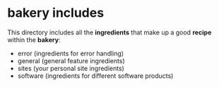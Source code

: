 bakery includes
===============

This directory includes all the **ingredients** that make up a good **recipe** within the **bakery**:

- error     (ingredients for error handling)
- general   (general feature ingredients)
- sites     (your personal site ingredients)
- software  (ingredients for different software products)
